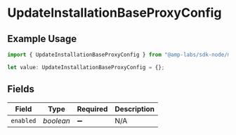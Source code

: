 # UpdateInstallationBaseProxyConfig

## Example Usage

```typescript
import { UpdateInstallationBaseProxyConfig } from "@amp-labs/sdk-node/models/operations";

let value: UpdateInstallationBaseProxyConfig = {};
```

## Fields

| Field              | Type               | Required           | Description        |
| ------------------ | ------------------ | ------------------ | ------------------ |
| `enabled`          | *boolean*          | :heavy_minus_sign: | N/A                |